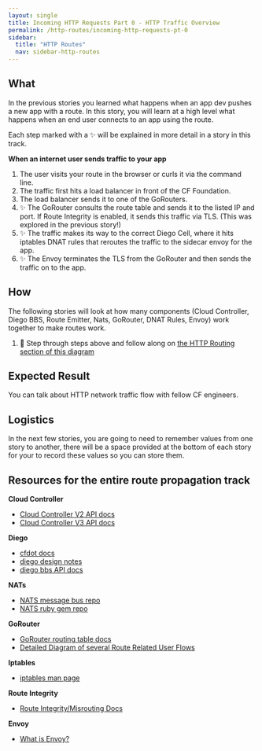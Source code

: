 ```yaml
---
layout: single
title: Incoming HTTP Requests Part 0 - HTTP Traffic Overview
permalink: /http-routes/incoming-http-requests-pt-0
sidebar:
  title: "HTTP Routes"
  nav: sidebar-http-routes
---
```


## What
In the previous stories you learned what happens when an app dev pushes a new app with a route. In this story, you will learn at a high level what happens when an end user connects to an app using the route.

Each step marked with a ✨ will be explained in more detail in a story in this track.

**When an internet user sends traffic to your app**
1. The user visits your route in the browser or curls it via the command line.
1. The traffic first hits a load balancer in front of the CF Foundation.
1. The load balancer sends it to one of the GoRouters.
1. ✨ The GoRouter consults the route table and sends it to the listed IP and
   port. If Route Integrity is enabled, it sends this traffic via TLS. (This
   was explored in the previous story!)
1. ✨ The traffic makes its way to the correct Diego Cell, where it hits
   iptables DNAT rules that reroutes the traffic to the sidecar envoy for the
   app.
1. ✨ The Envoy terminates the TLS from the GoRouter and then sends the traffic
   on to the app.

## How
The following stories will look at how many components (Cloud Controller, Diego
BBS, Route Emitter, Nats, GoRouter, DNAT Rules, Envoy) work together to make
routes work.

1. 🤔 Step through steps above and follow along on [the HTTP Routing section of
   this diagram](https://realtimeboard.com/app/board/o9J_kyWPVPM=/)

## Expected Result
You can talk about HTTP network traffic flow with fellow CF engineers.

## Logistics
In the next few stories, you are going to need to remember values from one
story to another, there will be a space provided at the bottom of each story
for your to record these values so you can store them.

## Resources for the entire route propagation track
**Cloud Controller**
* [Cloud Controller V2 API docs](https://v2-apidocs.cloudfoundry.org)
* [Cloud Controller V3 API docs](http://v3-apidocs.cloudfoundry.org)

**Diego**
* [cfdot docs](https://github.com/cloudfoundry/cfdot)
* [diego design notes](https://github.com/cloudfoundry/diego-design-notes#what-are-all-these-repos-and-what-do-they-do)
* [diego bbs API docs](https://github.com/cloudfoundry/bbs/tree/master/doc)

**NATs**
* [NATS message bus repo](https://github.com/nats-io/gnatsd)
* [NATS ruby gem repo](https://github.com/nats-io/ruby-nats)

**GoRouter**
* [GoRouter routing table docs](https://github.com/cloudfoundry/gorouter#the-routing-table)
* [Detailed Diagram of several Route Related User Flows](https://realtimeboard.com/app/board/o9J_kyWPVPM=/)

**Iptables**
* [iptables man page](http://ipset.netfilter.org/iptables.man.html)

**Route Integrity**
* [Route Integrity/Misrouting Docs](https://docs.cloudfoundry.org/concepts/http-routing.html#-preventing-misrouting)

**Envoy**
* [What is Envoy?](https://www.envoyproxy.io/docs/envoy/latest/intro/what_is_envoy)

